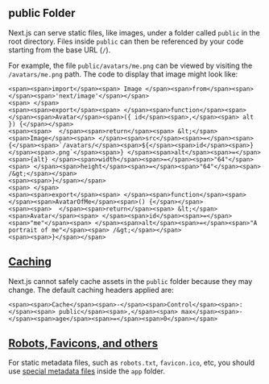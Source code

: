 ## public Folder

Next.js can serve static files, like images, under a folder called `public` in the root directory. Files inside `public` can then be referenced by your code starting from the base URL (`/`).

For example, the file `public/avatars/me.png` can be viewed by visiting the `/avatars/me.png` path. The code to display that image might look like:

```
<span><span>import</span><span> Image </span><span>from</span><span> </span><span>'next/image'</span></span>
<span> </span>
<span><span>export</span><span> </span><span>function</span><span> </span><span>Avatar</span><span>({ id</span><span>,</span><span> alt }) {</span></span>
<span><span>  </span><span>return</span><span> &lt;</span><span>Image</span><span> </span><span>src</span><span>=</span><span>{</span><span>`/avatars/</span><span>${</span><span>id</span><span>}</span><span>.png`</span><span>} </span><span>alt</span><span>=</span><span>{alt} </span><span>width</span><span>=</span><span>"64"</span><span> </span><span>height</span><span>=</span><span>"64"</span><span> /&gt;</span></span>
<span><span>}</span></span>
<span> </span>
<span><span>export</span><span> </span><span>function</span><span> </span><span>AvatarOfMe</span><span>() {</span></span>
<span><span>  </span><span>return</span><span> &lt;</span><span>Avatar</span><span> </span><span>id</span><span>=</span><span>"me"</span><span> </span><span>alt</span><span>=</span><span>"A portrait of me"</span><span> /&gt;</span></span>
<span><span>}</span></span>
```

## [Caching](https://nextjs.org/docs/app/api-reference/file-conventions/public-folder#caching)

Next.js cannot safely cache assets in the `public` folder because they may change. The default caching headers applied are:

```
<span><span>Cache</span><span>-</span><span>Control</span><span>:</span><span> public</span><span>,</span><span> max</span><span>-</span><span>age</span><span>=</span><span>0</span></span>
```

## [Robots, Favicons, and others](https://nextjs.org/docs/app/api-reference/file-conventions/public-folder#robots-favicons-and-others)

For static metadata files, such as `robots.txt`, `favicon.ico`, etc, you should use [special metadata files](https://nextjs.org/docs/app/api-reference/file-conventions/metadata) inside the `app` folder.